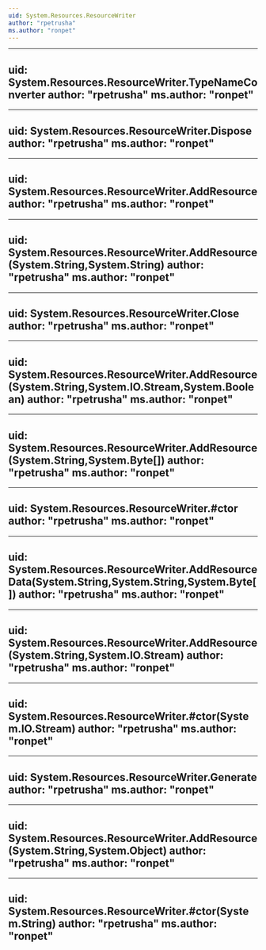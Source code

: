 ```yaml
---
uid: System.Resources.ResourceWriter
author: "rpetrusha"
ms.author: "ronpet"
---
```


---
uid: System.Resources.ResourceWriter.TypeNameConverter
author: "rpetrusha"
ms.author: "ronpet"
---

---
uid: System.Resources.ResourceWriter.Dispose
author: "rpetrusha"
ms.author: "ronpet"
---

---
uid: System.Resources.ResourceWriter.AddResource
author: "rpetrusha"
ms.author: "ronpet"
---

---
uid: System.Resources.ResourceWriter.AddResource(System.String,System.String)
author: "rpetrusha"
ms.author: "ronpet"
---

---
uid: System.Resources.ResourceWriter.Close
author: "rpetrusha"
ms.author: "ronpet"
---

---
uid: System.Resources.ResourceWriter.AddResource(System.String,System.IO.Stream,System.Boolean)
author: "rpetrusha"
ms.author: "ronpet"
---

---
uid: System.Resources.ResourceWriter.AddResource(System.String,System.Byte[])
author: "rpetrusha"
ms.author: "ronpet"
---

---
uid: System.Resources.ResourceWriter.#ctor
author: "rpetrusha"
ms.author: "ronpet"
---

---
uid: System.Resources.ResourceWriter.AddResourceData(System.String,System.String,System.Byte[])
author: "rpetrusha"
ms.author: "ronpet"
---

---
uid: System.Resources.ResourceWriter.AddResource(System.String,System.IO.Stream)
author: "rpetrusha"
ms.author: "ronpet"
---

---
uid: System.Resources.ResourceWriter.#ctor(System.IO.Stream)
author: "rpetrusha"
ms.author: "ronpet"
---

---
uid: System.Resources.ResourceWriter.Generate
author: "rpetrusha"
ms.author: "ronpet"
---

---
uid: System.Resources.ResourceWriter.AddResource(System.String,System.Object)
author: "rpetrusha"
ms.author: "ronpet"
---

---
uid: System.Resources.ResourceWriter.#ctor(System.String)
author: "rpetrusha"
ms.author: "ronpet"
---
